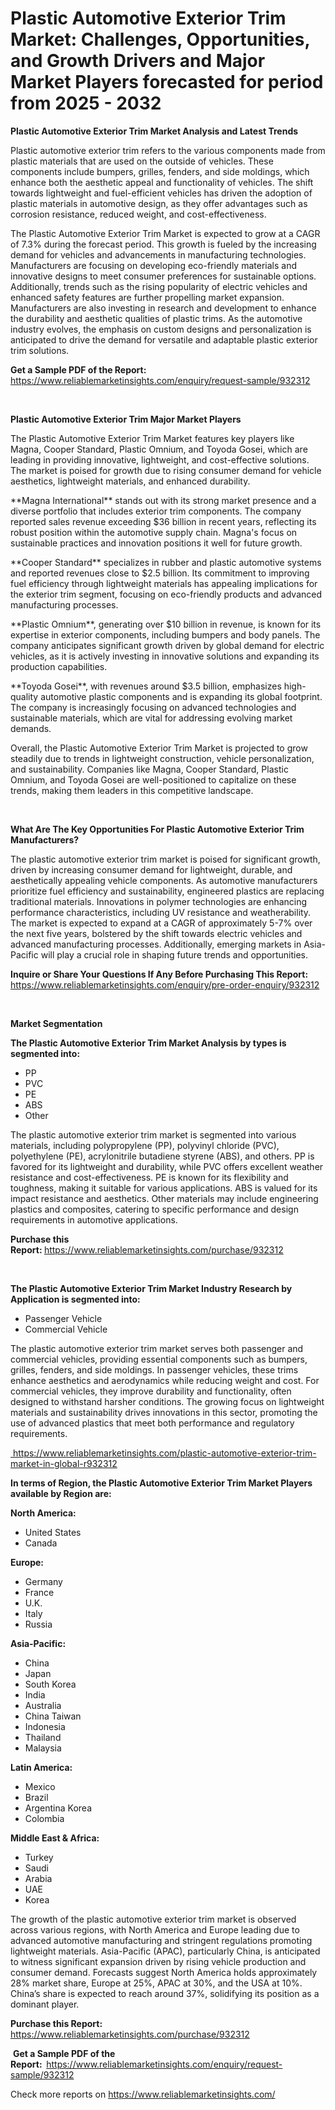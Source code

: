 <p><h1>Plastic Automotive Exterior Trim Market: Challenges, Opportunities, and Growth Drivers and Major Market Players forecasted for period from 2025 - 2032</h1></p><p><strong>Plastic Automotive Exterior Trim Market Analysis and Latest Trends</strong></p>
<p><p>Plastic automotive exterior trim refers to the various components made from plastic materials that are used on the outside of vehicles. These components include bumpers, grilles, fenders, and side moldings, which enhance both the aesthetic appeal and functionality of vehicles. The shift towards lightweight and fuel-efficient vehicles has driven the adoption of plastic materials in automotive design, as they offer advantages such as corrosion resistance, reduced weight, and cost-effectiveness.</p><p>The Plastic Automotive Exterior Trim Market is expected to grow at a CAGR of 7.3% during the forecast period. This growth is fueled by the increasing demand for vehicles and advancements in manufacturing technologies. Manufacturers are focusing on developing eco-friendly materials and innovative designs to meet consumer preferences for sustainable options. Additionally, trends such as the rising popularity of electric vehicles and enhanced safety features are further propelling market expansion. Manufacturers are also investing in research and development to enhance the durability and aesthetic qualities of plastic trims. As the automotive industry evolves, the emphasis on custom designs and personalization is anticipated to drive the demand for versatile and adaptable plastic exterior trim solutions.</p></p>
<p><strong>Get a Sample PDF of the Report:&nbsp;</strong> <a href="https://www.reliablemarketinsights.com/enquiry/request-sample/932312?utm_campaign=2530&utm_medium=2&utm_source=Github&utm_content=ia&utm_term=21032025&utm_id=plastic-automotive-exterior-trim">https://www.reliablemarketinsights.com/enquiry/request-sample/932312</a></p>
<p>&nbsp;</p>
<p><strong>Plastic Automotive Exterior Trim Major Market Players</strong></p>
<p><p>The Plastic Automotive Exterior Trim Market features key players like Magna, Cooper Standard, Plastic Omnium, and Toyoda Gosei, which are leading in providing innovative, lightweight, and cost-effective solutions. The market is poised for growth due to rising consumer demand for vehicle aesthetics, lightweight materials, and enhanced durability.</p><p>**Magna International** stands out with its strong market presence and a diverse portfolio that includes exterior trim components. The company reported sales revenue exceeding $36 billion in recent years, reflecting its robust position within the automotive supply chain. Magna's focus on sustainable practices and innovation positions it well for future growth.</p><p>**Cooper Standard** specializes in rubber and plastic automotive systems and reported revenues close to $2.5 billion. Its commitment to improving fuel efficiency through lightweight materials has appealing implications for the exterior trim segment, focusing on eco-friendly products and advanced manufacturing processes.</p><p>**Plastic Omnium**, generating over $10 billion in revenue, is known for its expertise in exterior components, including bumpers and body panels. The company anticipates significant growth driven by global demand for electric vehicles, as it is actively investing in innovative solutions and expanding its production capabilities.</p><p>**Toyoda Gosei**, with revenues around $3.5 billion, emphasizes high-quality automotive plastic components and is expanding its global footprint. The company is increasingly focusing on advanced technologies and sustainable materials, which are vital for addressing evolving market demands.</p><p>Overall, the Plastic Automotive Exterior Trim Market is projected to grow steadily due to trends in lightweight construction, vehicle personalization, and sustainability. Companies like Magna, Cooper Standard, Plastic Omnium, and Toyoda Gosei are well-positioned to capitalize on these trends, making them leaders in this competitive landscape.</p></p>
<p>&nbsp;</p>
<p><strong>What Are The Key Opportunities For Plastic Automotive Exterior Trim Manufacturers?</strong></p>
<p><p>The plastic automotive exterior trim market is poised for significant growth, driven by increasing consumer demand for lightweight, durable, and aesthetically appealing vehicle components. As automotive manufacturers prioritize fuel efficiency and sustainability, engineered plastics are replacing traditional materials. Innovations in polymer technologies are enhancing performance characteristics, including UV resistance and weatherability. The market is expected to expand at a CAGR of approximately 5-7% over the next five years, bolstered by the shift towards electric vehicles and advanced manufacturing processes. Additionally, emerging markets in Asia-Pacific will play a crucial role in shaping future trends and opportunities.</p></p>
<p><strong>Inquire or Share Your Questions If Any Before Purchasing This Report:</strong> <a href="https://www.reliablemarketinsights.com/enquiry/pre-order-enquiry/932312?utm_campaign=2530&utm_medium=2&utm_source=Github&utm_content=ia&utm_term=21032025&utm_id=plastic-automotive-exterior-trim">https://www.reliablemarketinsights.com/enquiry/pre-order-enquiry/932312</a></p>
<p>&nbsp;</p>
<p><strong>Market Segmentation</strong></p>
<p><strong>The Plastic Automotive Exterior Trim Market Analysis by types is segmented into:</strong></p>
<p><ul><li>PP</li><li>PVC</li><li>PE</li><li>ABS</li><li>Other</li></ul></p>
<p><p>The plastic automotive exterior trim market is segmented into various materials, including polypropylene (PP), polyvinyl chloride (PVC), polyethylene (PE), acrylonitrile butadiene styrene (ABS), and others. PP is favored for its lightweight and durability, while PVC offers excellent weather resistance and cost-effectiveness. PE is known for its flexibility and toughness, making it suitable for various applications. ABS is valued for its impact resistance and aesthetics. Other materials may include engineering plastics and composites, catering to specific performance and design requirements in automotive applications.</p></p>
<p><strong>Purchase this Report:&nbsp;</strong><a href="https://www.reliablemarketinsights.com/purchase/932312?utm_campaign=2530&utm_medium=2&utm_source=Github&utm_content=ia&utm_term=21032025&utm_id=plastic-automotive-exterior-trim">https://www.reliablemarketinsights.com/purchase/932312</a></p>
<p>&nbsp;</p>
<p><strong>The Plastic Automotive Exterior Trim Market Industry Research by Application is segmented into:</strong></p>
<p><ul><li>Passenger Vehicle</li><li>Commercial Vehicle</li></ul></p>
<p><p>The plastic automotive exterior trim market serves both passenger and commercial vehicles, providing essential components such as bumpers, grilles, fenders, and side moldings. In passenger vehicles, these trims enhance aesthetics and aerodynamics while reducing weight and cost. For commercial vehicles, they improve durability and functionality, often designed to withstand harsher conditions. The growing focus on lightweight materials and sustainability drives innovations in this sector, promoting the use of advanced plastics that meet both performance and regulatory requirements.</p></p>
<p><a href="https://www.reliablemarketinsights.com/plastic-automotive-exterior-trim-market-in-global-r932312?utm_campaign=2530&utm_medium=2&utm_source=Github&utm_content=ia&utm_term=21032025&utm_id=plastic-automotive-exterior-trim">&nbsp;https://www.reliablemarketinsights.com/plastic-automotive-exterior-trim-market-in-global-r932312</a></p>
<p><strong>In terms of Region, the Plastic Automotive Exterior Trim Market Players available by Region are:</strong></p>
<p>
    <p> <strong> North America: </strong>
        <ul>
            <li>United States</li>
            <li>Canada</li>
        </ul>
        </p> 
    <p> <strong> Europe: </strong>
        <ul>
            <li>Germany</li>
            <li>France</li>
            <li>U.K.</li>
            <li>Italy</li>
            <li>Russia</li>
        </ul>
        </p> 
    <p> <strong> Asia-Pacific: </strong>
        <ul>
            <li>China</li>
            <li>Japan</li>
            <li>South Korea</li>
            <li>India</li>
            <li>Australia</li>
            <li>China Taiwan</li>
            <li>Indonesia</li>
            <li>Thailand</li>
            <li>Malaysia</li>
        </ul>
        </p> 
    <p> <strong> Latin America: </strong>
        <ul>
            <li>Mexico</li>
            <li>Brazil</li>
            <li>Argentina Korea</li>
            <li>Colombia</li>
        </ul>
        </p> 
    <p> <strong> Middle East & Africa: </strong>
        <ul>
            <li>Turkey</li>
            <li>Saudi</li>
            <li>Arabia</li>
            <li>UAE</li>
            <li>Korea</li>
        </ul>
    </p>
    </p>
<p><p>The growth of the plastic automotive exterior trim market is observed across various regions, with North America and Europe leading due to advanced automotive manufacturing and stringent regulations promoting lightweight materials. Asia-Pacific (APAC), particularly China, is anticipated to witness significant expansion driven by rising vehicle production and consumer demand. Forecasts suggest North America holds approximately 28% market share, Europe at 25%, APAC at 30%, and the USA at 10%. China’s share is expected to reach around 37%, solidifying its position as a dominant player.</p></p>
<p><strong>Purchase this Report: </strong><a href="https://www.reliablemarketinsights.com/purchase/932312?utm_campaign=2530&utm_medium=2&utm_source=Github&utm_content=ia&utm_term=21032025&utm_id=plastic-automotive-exterior-trim">https://www.reliablemarketinsights.com/purchase/932312</a></p>
<p>&nbsp;<strong>Get a Sample PDF of the Report:&nbsp;&nbsp;</strong><a href="https://www.reliablemarketinsights.com/enquiry/request-sample/932312?utm_campaign=2530&utm_medium=2&utm_source=Github&utm_content=ia&utm_term=21032025&utm_id=plastic-automotive-exterior-trim">https://www.reliablemarketinsights.com/enquiry/request-sample/932312</a></p>
<p><strong></strong></p>
<p>Check more reports on <a href="https://www.reliablemarketinsights.com/?utm_campaign=2530&utm_medium=2&utm_source=Github&utm_content=ia&utm_term=21032025&utm_id=plastic-automotive-exterior-trim">https://www.reliablemarketinsights.com/</a></p>
